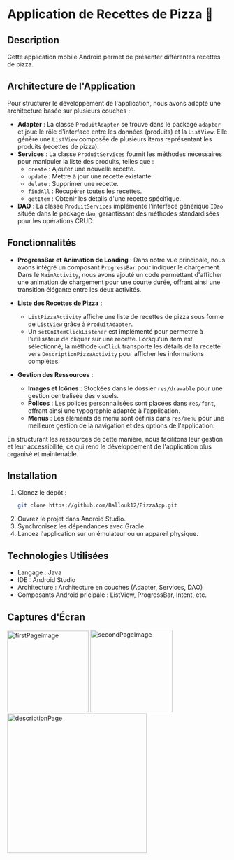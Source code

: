 # Application de Recettes de Pizza 🍕

## Description
Cette application mobile Android permet de présenter différentes recettes de pizza.

## Architecture de l'Application
Pour structurer le développement de l'application, nous avons adopté une architecture basée sur plusieurs couches :
- **Adapter** : La classe `ProduitAdapter` se trouve dans le package `adapter` et joue le rôle d'interface entre les données (produits) et la `ListView`. Elle génère une `ListView` composée de plusieurs items représentant les produits (recettes de pizza).
- **Services** : La classe `ProduitServices` fournit les méthodes nécessaires pour manipuler la liste des produits, telles que :
  - `create` : Ajouter une nouvelle recette.
  - `update` : Mettre à jour une recette existante.
  - `delete` : Supprimer une recette.
  - `findAll` : Récupérer toutes les recettes.
  - `getItem` : Obtenir les détails d'une recette spécifique.
- **DAO** : La classe `ProduitServices` implémente l'interface générique `IDao` située dans le package `dao`, garantissant des méthodes standardisées pour les opérations CRUD.

## Fonctionnalités
- **ProgressBar et Animation de Loading** : 
  Dans notre vue principale, nous avons intégré un composant `ProgressBar` pour indiquer le chargement. Dans le `MainActivity`, nous avons ajouté un code permettant d'afficher une animation de chargement pour une courte durée, offrant ainsi une transition élégante entre les deux activités.

- **Liste des Recettes de Pizza** :
  - `ListPizzaActivity` affiche une liste de recettes de pizza sous forme de `ListView` grâce à `ProduitAdapter`.
  - Un `setOnItemClickListener` est implémenté pour permettre à l'utilisateur de cliquer sur une recette. Lorsqu'un item est sélectionné, la méthode `onClick` transporte les détails de la recette vers `DescriptionPizzaActivity` pour afficher les informations complètes.

- **Gestion des Ressources** :
  - **Images et Icônes** : Stockées dans le dossier `res/drawable` pour une gestion centralisée des visuels.
  - **Polices** : Les polices personnalisées sont placées dans `res/font`, offrant ainsi une typographie adaptée à l'application.
  - **Menus** : Les éléments de menu sont définis dans `res/menu` pour une meilleure gestion de la navigation et des options de l'application.

En structurant les ressources de cette manière, nous facilitons leur gestion et leur accessibilité, ce qui rend le développement de l'application plus organisé et maintenable.

## Installation
1. Clonez le dépôt :
   ```bash
   git clone https://github.com/Ballouk12/PizzaApp.git
2. Ouvrez le projet dans Android Studio.
3. Synchronisez les dépendances avec Gradle.
4. Lancez l'application sur un émulateur ou un appareil physique.
   
## Technologies Utilisées
- Langage : Java
- IDE : Android Studio
- Architecture : Architecture en couches (Adapter, Services, DAO)
- Composants Android pricipale : ListView, ProgressBar, Intent, etc.

## Captures d'Écran 
<img width="186" alt="firstPageimage" src="https://github.com/user-attachments/assets/f34d1835-af2b-4572-a0dc-ecef9fab6be9">
<img width="188" alt="secondPageImage" src="https://github.com/user-attachments/assets/faff8f84-2515-4c76-95e7-1d5565790847">
<img width="319" alt="descriptionPage" src="https://github.com/user-attachments/assets/d421d830-be5c-4338-ac8d-11a0324c1540">

  

